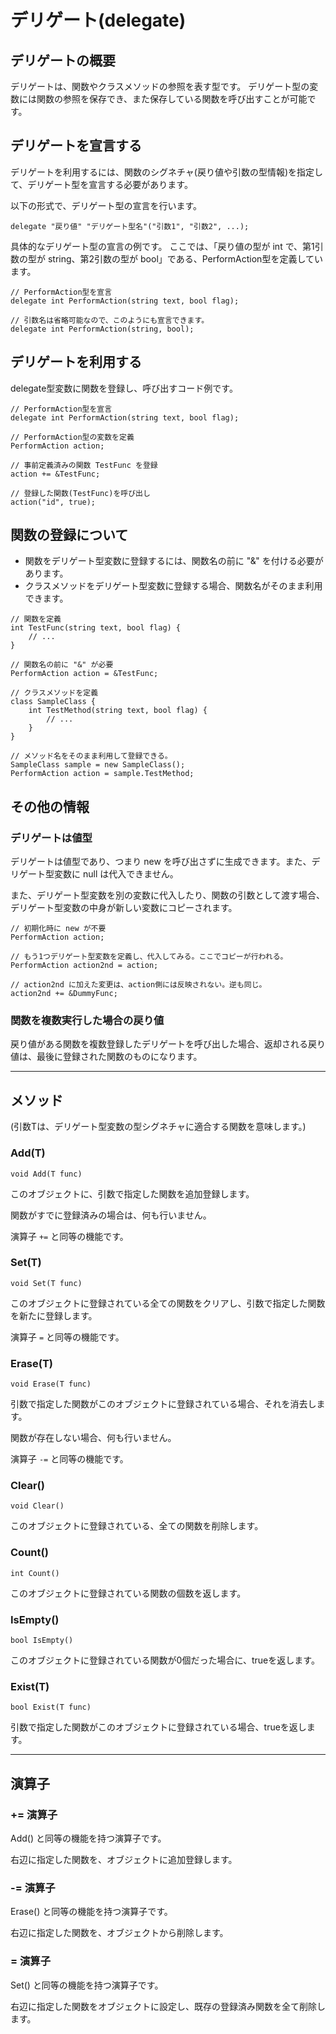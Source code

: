 
# デリゲート(delegate)

## デリゲートの概要
デリゲートは、関数やクラスメソッドの参照を表す型です。
デリゲート型の変数には関数の参照を保存でき、また保存している関数を呼び出すことが可能です。

## デリゲートを宣言する
デリゲートを利用するには、関数のシグネチャ(戻り値や引数の型情報)を指定して、デリゲート型を宣言する必要があります。

以下の形式で、デリゲート型の宣言を行います。
```
delegate "戻り値" "デリゲート型名"("引数1", "引数2", ...);
```
具体的なデリゲート型の宣言の例です。
ここでは、「戻り値の型が int で、第1引数の型が string、第2引数の型が bool」である、PerformAction型を定義しています。
```
// PerformAction型を宣言
delegate int PerformAction(string text, bool flag);

// 引数名は省略可能なので、このようにも宣言できます。
delegate int PerformAction(string, bool);
```

## デリゲートを利用する
delegate型変数に関数を登録し、呼び出すコード例です。
```
// PerformAction型を宣言
delegate int PerformAction(string text, bool flag);

// PerformAction型の変数を定義
PerformAction action;

// 事前定義済みの関数 TestFunc を登録
action += &TestFunc;

// 登録した関数(TestFunc)を呼び出し
action("id", true);
```

## 関数の登録について
* 関数をデリゲート型変数に登録するには、関数名の前に "&" を付ける必要があります。
* クラスメソッドをデリゲート型変数に登録する場合、関数名がそのまま利用できます。
```
// 関数を定義
int TestFunc(string text, bool flag) {
    // ...
}

// 関数名の前に "&" が必要
PerformAction action = &TestFunc;
```
```
// クラスメソッドを定義
class SampleClass {
    int TestMethod(string text, bool flag) {
        // ...
    }
}

// メソッド名をそのまま利用して登録できる。
SampleClass sample = new SampleClass();
PerformAction action = sample.TestMethod;
```

## その他の情報
### デリゲートは値型
デリゲートは値型であり、つまり new を呼び出さずに生成できます。また、デリゲート型変数に null は代入できません。

また、デリゲート型変数を別の変数に代入したり、関数の引数として渡す場合、デリゲート型変数の中身が新しい変数にコピーされます。
```
// 初期化時に new が不要
PerformAction action;

// もう1つデリゲート型変数を定義し、代入してみる。ここでコピーが行われる。
PerformAction action2nd = action;

// action2nd に加えた変更は、action側には反映されない。逆も同じ。
action2nd += &DummyFunc;
```

### 関数を複数実行した場合の戻り値
戻り値がある関数を複数登録したデリゲートを呼び出した場合、返却される戻り値は、最後に登録された関数のものになります。

***

## メソッド
(引数Tは、デリゲート型変数の型シグネチャに適合する関数を意味します。)

### Add(T)
`void Add(T func)`

このオブジェクトに、引数で指定した関数を追加登録します。

関数がすでに登録済みの場合は、何も行いません。

演算子 `+=` と同等の機能です。

### Set(T)
`void Set(T func)`

このオブジェクトに登録されている全ての関数をクリアし、引数で指定した関数を新たに登録します。

演算子 `=` と同等の機能です。

### Erase(T)
`void Erase(T func)`

引数で指定した関数がこのオブジェクトに登録されている場合、それを消去します。

関数が存在しない場合、何も行いません。

演算子 `-=` と同等の機能です。

### Clear()
`void Clear()`

このオブジェクトに登録されている、全ての関数を削除します。

### Count()
`int Count()`

このオブジェクトに登録されている関数の個数を返します。

### IsEmpty()
`bool IsEmpty()`

このオブジェクトに登録されている関数が0個だった場合に、trueを返します。

### Exist(T)
`bool Exist(T func)`

引数で指定した関数がこのオブジェクトに登録されている場合、trueを返します。

***

## 演算子

### += 演算子
Add() と同等の機能を持つ演算子です。

右辺に指定した関数を、オブジェクトに追加登録します。

### -= 演算子
Erase() と同等の機能を持つ演算子です。

右辺に指定した関数を、オブジェクトから削除します。

### = 演算子
Set() と同等の機能を持つ演算子です。

右辺に指定した関数をオブジェクトに設定し、既存の登録済み関数を全て削除します。